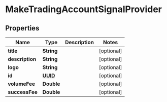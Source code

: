 # MakeTradingAccountSignalProvider

## Properties
Name | Type | Description | Notes
------------ | ------------- | ------------- | -------------
**title** | **String** |  |  [optional]
**description** | **String** |  |  [optional]
**logo** | **String** |  |  [optional]
**id** | [**UUID**](UUID.md) |  |  [optional]
**volumeFee** | **Double** |  |  [optional]
**successFee** | **Double** |  |  [optional]

